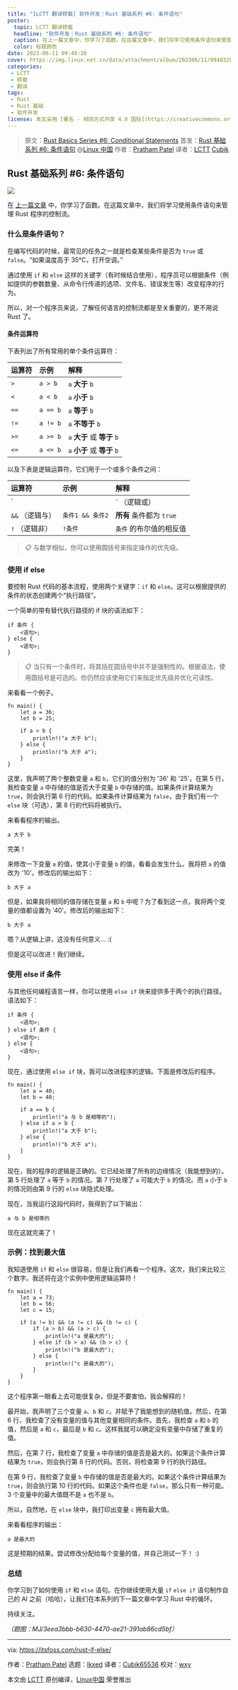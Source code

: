 ```yaml
---
title: "[LCTT 翻译转载] 软件开发｜Rust 基础系列 #6: 条件语句"
poster:
  topic: LCTT 翻译转载
  headline: "软件开发｜Rust 基础系列 #6: 条件语句"
  caption: 在上一篇文章中，你学习了函数。在这篇文章中，我们将学习使用条件语句来管理 Rust 程序的控制流。
  color: 标题颜色
date: 2023-06-11 09:49:20
cover: https://img.linux.net.cn/data/attachment/album/202306/11/094832bkkbs7oxntx7zxas.jpg
categories:
 - LCTT
 - 转载
 - 翻译
tags:
 - Rust
 - Rust 基础
 - 软件开发
license: 本文采用 [署名 - 相同方式共享 4.0 国际](https://creativecommons.org/licenses/by-sa/4.0/deed.zh) 许可协议，转载请注明出处。
---
```


> 原文：[Rust Basics Series #6: Conditional Statements](https://itsfoss.com/rust-if-else/)
> 首发：[Rust 基础系列 #6: 条件语句](https://linux.cn/article-15896-1.html) @[Linux 中国](https://linux.cn/)
> 作者：[Pratham Patel](https://itsfoss.com/author/pratham/)
> 译者：[LCTT](https://linux.cn/lctt/) [Cubik](https://github.com/Cubik65536)

<!-- more -->

## Rust 基础系列 #6: 条件语句

![][0]

在 [上一篇文章][1] 中，你学习了函数。在这篇文章中，我们将学习使用条件语句来管理 Rust 程序的控制流。

### 什么是条件语句？

在编写代码的时候，最常见的任务之一就是检查某些条件是否为 `true` 或 `false`。“如果温度高于 35°C，打开空调。”

通过使用 `if` 和 `else` 这样的关键字（有时候结合使用），程序员可以根据条件（例如提供的参数数量、从命令行传递的选项、文件名、错误发生等）改变程序的行为。

所以，对一个程序员来说，了解任何语言的控制流都是至关重要的，更不用说 Rust 了。

#### 条件运算符

下表列出了所有常用的单个条件运算符：

| 运算符 | 示例 | 解释 |
| :- | :- | :- |
| `>` | `a > b` | `a` **大于** `b` |
| `<` | `a < b` | `a` **小于** `b` |
| `==` | `a == b` | `a` **等于** `b` |
| `!=` | `a != b` | `a` **不等于** `b` |
| `>=` | `a >= b` | `a` **大于** 或 **等于** `b` |
| `<=` | `a <= b` | `a` **小于** 或 **等于** `b` |

以及下表是逻辑运算符，它们用于一个或多个条件之间：

| 运算符 | 示例 | 解释 |
| :- | :- | :- |
| `||` （逻辑或） | `条件1 || 条件2` | `条件1` 或 `条件2` 中至少有一个为 `true` |
| `&&` （逻辑与） | `条件1 && 条件2` | **所有** 条件都为 `true` |
| `!` （逻辑非） | `!条件` | `条件` 的布尔值的相反值 |

> 📋 与数学相似，你可以使用圆括号来指定操作的优先级。

### 使用 if else

要控制 Rust 代码的基本流程，使用两个关键字：`if` 和 `else`。这可以根据提供的条件的状态创建两个“执行路径”。

一个简单的带有替代执行路径的 if 块的语法如下：

```
if 条件 {
    <语句>;
} else {
    <语句>;
}
```

> 📋 当只有一个条件时，将其括在圆括号中并不是强制性的。根据语法，使用圆括号是可选的。你仍然应该使用它们来指定优先级并优化可读性。

来看看一个例子。

```
fn main() {
    let a = 36;
    let b = 25;

    if a > b {
        println!("a 大于 b");
    } else {
        println!("b 大于 a");
    }
}
```

这里，我声明了两个整数变量 `a` 和 `b`，它们的值分别为 '36' 和 '25'。在第 5 行，我检查变量 `a` 中存储的值是否大于变量 `b` 中存储的值。如果条件计算结果为 `true`，则会执行第 6 行的代码。如果条件计算结果为 `false`，由于我们有一个 `else` 块（可选），第 8 行的代码将被执行。

来看看程序的输出。

```
a 大于 b
```

完美！

来修改一下变量 `a` 的值，使其小于变量 `b` 的值，看看会发生什么。我将把 `a` 的值改为 '10'。修改后的输出如下：

```
b 大于 a
```

但是，如果我将相同的值存储在变量 `a` 和 `b` 中呢？为了看到这一点，我将两个变量的值都设置为 '40'。修改后的输出如下：

```
b 大于 a
```

嗯？从逻辑上讲，这没有任何意义... :(

但是这可以改进！我们继续。

### 使用 else if 条件

与其他任何编程语言一样，你可以使用 `else if` 块来提供多于两个的执行路径。语法如下：

```
if 条件 {
    <语句>;
} else if 条件 {
    <语句>;
} else {
    <语句>;
}
```

现在，通过使用 `else if` 块，我可以改进程序的逻辑。下面是修改后的程序。

```
fn main() {
    let a = 40;
    let b = 40;

    if a == b {
        println!("a 与 b 是相等的");
    } else if a > b {
        println!("a 大于 b");
    } else {
        println!("b 大于 a");
    }
}
```

现在，我的程序的逻辑是正确的。它已经处理了所有的边缘情况（我能想到的）。第 5 行处理了 `a` 等于 `b` 的情况。第 7 行处理了 `a` 可能大于 `b` 的情况。而 `a` 小于 `b` 的情况则由第 9 行的 `else` 块隐式处理。

现在，当我运行这段代码时，我得到了以下输出：

```
a 与 b 是相等的
```

现在这就完美了！

### 示例：找到最大值

我知道使用 `if` 和 `else` 很容易，但是让我们再看一个程序。这次，我们来比较三个数字。我还将在这个实例中使用逻辑运算符！

```
fn main() {
    let a = 73;
    let b = 56;
    let c = 15;

    if (a != b) && (a != c) && (b != c) {
        if (a > b) && (a > c) {
            println!("a 是最大的");
        } else if (b > a) && (b > c) {
            println!("b 是最大的");
        } else {
            println!("c 是最大的");
        }
    }
}
```

这个程序第一眼看上去可能很复杂，但是不要害怕，我会解释的！

最开始，我声明了三个变量 `a`、`b` 和 `c`，并赋予了我能想到的随机值。然后，在第 6 行，我检查了没有变量的值与其他变量相同的条件。首先，我检查 `a` 和 `b` 的值，然后是 `a` 和 `c`，最后是 `b` 和 `c`。这样我就可以确定没有变量中存储了重复的值。

然后，在第 7 行，我检查了变量 `a` 中存储的值是否是最大的。如果这个条件计算结果为 `true`，则会执行第 8 行的代码。否则，将检查第 9 行的执行路径。

在第 9 行，我检查了变量 `b` 中存储的值是否是最大的。如果这个条件计算结果为 `true`，则会执行第 10 行的代码。如果这个条件也是 `false`，那么只有一种可能。3 个变量中的最大值既不是 `a` 也不是 `b`。

所以，自然地，在 `else` 块中，我打印出变量 `c` 拥有最大值。

来看看程序的输出：

```
a 是最大的
```

这是预期的结果。尝试修改分配给每个变量的值，并自己测试一下！ :)

### 总结

你学习到了如何使用 `if` 和 `else` 语句。在你继续使用大量 `if` `else if` 语句制作自己的 AI 之前（哈哈），让我们在本系列的下一篇文章中学习 Rust 中的循环。

持续关注。

*（题图：MJ/3eea3bbb-b630-4470-ae21-391ab86cd5bf）*

--------------------------------------------------------------------------------

via: https://itsfoss.com/rust-if-else/

作者：[Pratham Patel][a]
选题：[lkxed][b]
译者：[Cubik65536](https://github.com/Cubik65536)
校对：[wxy](https://github.com/wxy)

本文由 [LCTT](https://github.com/LCTT/TranslateProject) 原创编译，[Linux中国](https://linux.cn/) 荣誉推出

[a]: https://itsfoss.com/author/pratham/
[b]: https://github.com/lkxed/
[1]: https://linux.cn/article-15855-1.html
[0]: https://img.linux.net.cn/data/attachment/album/202306/11/094832bkkbs7oxntx7zxas.jpg
